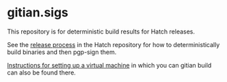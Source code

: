 # gitian.sigs
This repository is for deterministic build results for Hatch releases.

See the [release process](https://github.com/hatchpay/hatch/blob/master/doc/release-process.md)
in the Hatch repository for how to
deterministically build binaries and then pgp-sign them.

[Instructions for setting up a virtual machine](https://github.com/hatchpay/hatch/blob/master/doc/gitian-building.md) in which you can
gitian build can also be found there.